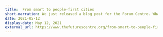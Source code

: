 ```yaml
---
title:  From smart to people-first cities
short-narration: We just released a blog post for the Forum Centre. What is the potential for shifting to a people-first lens for urban transformation?
date: 2021-05-12
display-date: May 12, 2021
external_url: https://www.thefuturescentre.org/from-smart-to-people-first-cities/
---
```

